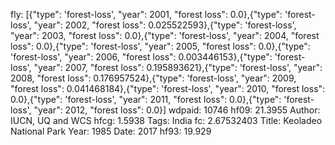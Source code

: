 fly: [{"type": 'forest-loss', "year": 2001, "forest loss": 0.0},{"type": 'forest-loss', "year": 2002, "forest loss": 0.025522593},{"type": 'forest-loss', "year": 2003, "forest loss": 0.0},{"type": 'forest-loss', "year": 2004, "forest loss": 0.0},{"type": 'forest-loss', "year": 2005, "forest loss": 0.0},{"type": 'forest-loss', "year": 2006, "forest loss": 0.003446153},{"type": 'forest-loss', "year": 2007, "forest loss": 0.195893621},{"type": 'forest-loss', "year": 2008, "forest loss": 0.176957524},{"type": 'forest-loss', "year": 2009, "forest loss": 0.041468184},{"type": 'forest-loss', "year": 2010, "forest loss": 0.0},{"type": 'forest-loss', "year": 2011, "forest loss": 0.0},{"type": 'forest-loss', "year": 2012, "forest loss": 0.0}]
wdpaid: 10746
hf09: 21.3955
Author: IUCN, UQ and WCS
hfcg: 1.5938
Tags: India
fc: 2.67532403
Title: Keoladeo National Park
Year: 1985
Date: 2017
hf93: 19.929

